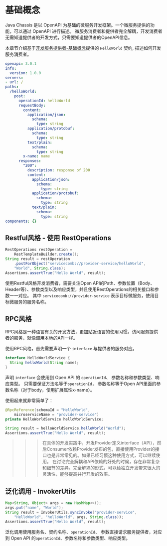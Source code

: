 # 基础概念

Java Chassis 是以 OpenAPI 为基础的微服务开发框架。一个微服务提供的功能，可以通过 OpenAPI 进行描述。 微服务消费者和提供者完全解耦，开发消费者无需知道提供者的开发方式，只需要知道提供者的OpenAPI信息。 

本章节介绍基于[开发服务提供者-基础概念](../build-provider/basics.md)提供的 `HelloWorld` 契约, 描述如何开发服务消费者。

```yaml
openapi: 3.0.1
info:
  version: 1.0.0
servers:
- url: /
paths:
  /helloWorld:
    post:
      operationId: helloWorld
      requestBody:
        content:
          application/json:
            schema:
              type: string
          application/protobuf:
            schema:
              type: string
          text/plain:
            schema:
              type: string
        x-name: name
      responses:
        "200":
          description: response of 200
          content:
            application/json:
              schema:
                type: string
            application/protobuf:
              schema:
                type: string
            text/plain:
              schema:
                type: string
components: {}
```

## Restful风格 - 使用 RestOperations

```java
RestOperations restOperation = 
    RestTemplateBuilder.create();
String result = restOperation
    .postForObject("servicecomb://provider-service/helloWorld", 
    "World", String.class);
Assertions.assertTrue("Hello World", result);
```

使用Restful风格开发消费者，需要关注Open API的Path、参数位置（Body、Header等）、参数类型以及响应类型，并且使用RestOperations的相关接口和参数一一对应。 其中 `servicecomb://provider-service` 表示目标微服务，使用目标微服务的服务名称。 

## RPC风格

RPC风格是一种语言有关的开发方法，更加贴近语言的使用习惯。访问服务提供者的服务，就像调用本地的API一样。 

使用RPC风格，首先需要声明一个 `interface` 与提供者的服务对应。 

```java
interface HelloWorldService {
  String helloWorld(String name);
}
```

声明 `interface` 会使用到 Open API 的 `operationId`、 参数名称和参数类型、响应类型。 只需要保证方法名等于`operationId`， 参数名称等于Open API里面的参数名称（对于body，使用扩展属性x-name）。 

使用起来就非常简单了：

```java
@RpcReference(schemaId = "HelloWorld", 
    microserviceName = "provider-service")
private HelloWorldService helloWorldService;

String result = helloWorldService.helloWorld("World");
Assertions.assertTrue("Hello World", result);
```

>>> 在具体的开发实践中，开发Provider定义interface（API），然后Consumer依赖Provider发布的包，直接使用Provider的接口也是非常常见的。如果已经习惯这种使用方式，可以继续使用。 在讨论完全解耦和API依赖的好处的时候，存在非常复杂和细节的差异。完全解耦的形式，可以给独立开发带来很大的灵活性，能够提高并行开发的效率。 

## 泛化调用 - InvokerUtils

```java
Map<String, Object> args = new HashMap<>();
args.put("name", "World");
String result = InvokerUtils.syncInvoke("provider-service",
    "HelloWorld", "helloWorld", args, String.class));
Assertions.assertTrue("Hello World", result);
```

泛化调用使用服务名、契约名称、`operationId`、 参数直接请求服务提供者，对应到 Open API 的`operationId`、参数名称和参数类型、响应类型。

